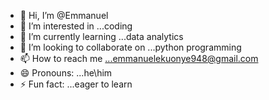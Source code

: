 - 👋 Hi, I’m @Emmanuel
- 👀 I’m interested in ...coding
- 🌱 I’m currently learning ...data analytics
- 💞️ I’m looking to collaborate on ...python programming
- 📫 How to reach me ...emmanuelekuonye948@gmail.com
- 😄 Pronouns: ...he\him
- ⚡ Fun fact: ...eager to learn

<!---
bjorn-sys/bjorn-sys is a ✨ special ✨ repository because its `README.md` (this file) appears on your GitHub profile.
You can click the Preview link to take a look at your changes.
--->
